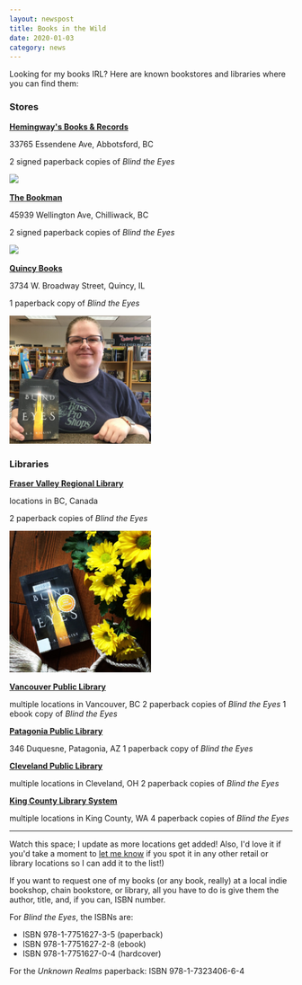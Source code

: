 ```yaml
---
layout: newspost
title: Books in the Wild
date: 2020-01-03
category: news
---
```


Looking for my books IRL? Here are known bookstores and libraries where you can find them:

### Stores

**[Hemingway's Books & Records](http://www.hemibooks.com/)**

33765 Essendene Ave, Abbotsford, BC

2 signed paperback copies of *Blind the Eyes*

<a href="http://www.hemibooks.com/" target="_blank"><img src="https://gallery.mailchimp.com/5d9ccc35d544fcc85135fb8ae/images/5c836ff1-be84-4f21-8c5b-fa04a9ffbcaf.jpg" style="width:50%;"></a>

**[The Bookman](https://www.bookman.ca/)**

45939 Wellington Ave, Chilliwack, BC

2 signed paperback copies of *Blind the Eyes*

<a href="https://www.bookman.ca/" target="_blank"><img src="https://scontent.fyvr3-1.fna.fbcdn.net/v/t1.0-9/p960x960/78294396_1042928966050131_3852765099655692288_o.jpg?_nc_cat=101&_nc_ohc=kAwrweRdp0sAQnN2XeNLAi7_Q_JH4nz9LqyxR528yWMHu9r8SXoJwmfGg&_nc_ht=scontent.fyvr3-1.fna&_nc_tp=1&oh=04d2e55cd2a7eee7b193cf8c3b308fe5&oe=5EA0EF92" style="width:50%;"></a>

**[Quincy Books](https://www.bookandtoy.net/)**

3734 W. Broadway Street, Quincy, IL

1 paperback copy of *Blind the Eyes*

<a href="https://www.bookandtoy.net/" target="_blank"><img src="/QuincyBooks.jpg" style="width:50%;"></a>

### Libraries

**[Fraser Valley Regional Library](https://fvrl.bibliocommons.com/item/show/1776036021)**

locations in BC, Canada

2 paperback copies of *Blind the Eyes*

<a href="https://fvrl.bibliocommons.com/item/show/1776036021" target="_blank"><img src="/FVRLBookstagram.JPG" style="width:50%;"></a>

**[Vancouver Public Library](https://vpl.bibliocommons.com/item/show/6786290038)**

multiple locations in Vancouver, BC
2 paperback copies of *Blind the Eyes*
1 ebook copy of *Blind the Eyes*

**[Patagonia Public Library](https://patagonia.biblionix.com/catalog/?st=88EB7C0E3777AAB5E0D8A8C1DA2B9822)**

346 Duquesne, Patagonia, AZ
1 paperback copy of *Blind the Eyes*

**[Cleveland Public Library](https://search.clevnet.org/client/en_US/cpl-main/search/detailnonmodal/ent:$002f$002fSD_ILS$002f0$002fSD_ILS:7605508/one)**

multiple locations in Cleveland, OH
2 paperback copies of *Blind the Eyes*

**[King County Library System](https://kcls.bibliocommons.com/item/show/1894457082#)**

multiple locations in King County, WA
4 paperback copies of *Blind the Eyes*

---

Watch this space; I update as more locations get added! Also, I'd love it if you'd take a moment to [let me know](mailto:kaiewrites@gmail.com) if you spot it in any other retail or library locations so I can add it to the list!)

If you want to request one of my books (or any book, really) at a local indie bookshop, chain bookstore, or library, all you have to do is give them the author, title, and, if you can, ISBN number.

For *Blind the Eyes*, the ISBNs are:

- ISBN 978-1-7751627-3-5 (paperback)
- ISBN 978-1-7751627-2-8 (ebook)
- ISBN 978-1-7751627-0-4 (hardcover)

For the *Unknown Realms* paperback: ISBN 978-1-7323406-6-4
